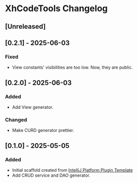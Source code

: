 <!-- Keep a Changelog guide -> https://keepachangelog.com -->

# XhCodeTools Changelog

## [Unreleased]

## [0.2.1] - 2025-06-03

### Fixed

- View constants' visibilities are too low. Now, they are public.

## [0.2.0] - 2025-06-03

### Added

- Add View generator.

### Changed

- Make CURD generator prettier.

## [0.1.0] - 2025-05-05

### Added

- Initial scaffold created from [IntelliJ Platform Plugin Template](https://github.com/JetBrains/intellij-platform-plugin-template)
- Add CRUD service and DAO generator.
